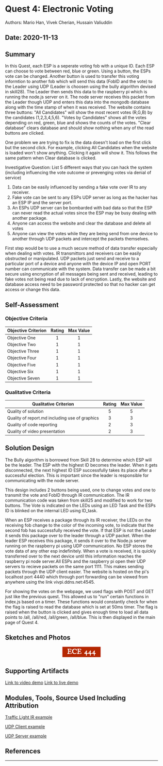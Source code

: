 # Quest 4: Electronic Voting
Authors: Mario Han, Vivek Cherian, Hussain Valiuddin

Date: 2020-11-13
-----
## Summary

  In this Quest, each ESP is a seperate voting fob with a unique ID. Each ESP can choose to vote between red, blue or green. Using a button, the ESPs vote can be changed. Another button is used to transfer this voting informtion to another fob which will send this data (FobID and the vote) to the Leader using UDP (Leader is choosen using the bully algorithm devised in skill28). The Leader then sends this data to the raspberry pi which is running the node.js server on it. The node server receives this packet from the Leader though UDP and enters this data into the mongodb database along with the time stamp of when it was received.
  The website contains three buttons: "All Candidates" will show the most recent votes (R,G,B) by the candidates (1,2,3,4,5,6). "Votes by Candidates" shows all the votes depending on red, green, blue and shows the counts of the votes. "Clear database" clears database and should show nothing when any of the read buttons are clicked.
  
  One problem we are trying to fix is the data doesn't load on the first click but the second click. For example, clicking All Candidates when the website is loaded won't show anything. Clicking it again will show it. This follows the same pattern when Clear database is clicked.
  
 Investigative Question: List 5 different ways that you can hack the system (including influencing the vote outcome or prevenging votes via denial of service)
  1. Data can be easily influenced by sending a fake vote over IR to any receiver. 
  2. Fake vote can be sent to any ESPs UDP server as long as the hacker has an ESP IP and the server port.
  3. An ESPs UDP server can be bombarded with bad data so that the ESP can never read the actual votes since the ESP may be busy dealing with another package.
  4. Anyone can access the website and clear the database and delete all votes
  5. Anyone can view the votes while they are being send from one device to another through UDP packets and intercept the packets themselves.
  
  First step would be to use a much secure method of data transfer especially when dealing with votes. IR transmittors and receivers can be easily obstructed or manipulated. UDP packets just send and receive to a particular port of a device and anyone with the device IP and open PORT number can communicate with the system. Data transfer can be made a bit secure using encryption of all messages being sent and received, leading to fake votes not being read due to lack of encryption. Lastly, the website and database access need to be password protected so that no hacker can get access or change this data. 
  
  
        
## Self-Assessment

### Objective Criteria

| Objective Criterion | Rating | Max Value  | 
|---------------------------------------------|:-----------:|:---------:|
| Objective One | 1 |  1     | 
| Objective Two | 1 |  1     | 
| Objective Three | 1 |  1     | 
| Objective Four | 1 |  1     | 
| Objective Five | 1 |  1     | 
| Objective Six | 1 |  1     | 
| Objective Seven | 1 |  1     | 


### Qualitative Criteria

| Qualitative Criterion | Rating | Max Value  | 
|---------------------------------------------|:-----------:|:---------:|
| Quality of solution | 5 |  5     | 
| Quality of report.md including use of graphics | 3 |  3     | 
| Quality of code reporting | 2 |  3     | 
| Quality of video presentation | 2 |  3     | 


## Solution Design

  The Bully algorithm is borrowed from Skill 28 to determine which ESP will be the leader. The ESP with the highest ID becomes the leader. When it gets disconnected, the next highest ID ESP successfully takes its place after a successful election. This is important since the leader is responsible for communicating with the node server.
  
  This design includes 2 buttons being used, one to change votes and one to transmit the vote and FobID through IR communication. The IR communication code was taken from skill25 and modified to work for two buttons. The Vote is indicated on the LEDs using an LED Task and the ESPs ID is blinked on the internal LED using ID_task.
  
  When an ESP receives a package through its IR receiver, the LEDs on the receiving fob change to the color of the incoming vote, to indicate that the second fob has successfully received the vote. If that ESP is not the Leader it sends this package over to the leader through a UDP packet. When the leader ESP receives this package, it sends it over to the Node.js server running on the raspberry pi using UDP communication. No ESP stores the vote data of any other esp indefinitely. When a vote is received, it is quickly transferred over to the next device until this information reaches the raspberry pi node server.All ESPs and the raspberry pi open their UDP servers to recieve packets on the same port 1111. This makes sending packets through the UDP client easier. The website is hosted on the pi's localhost port 4440 which through port forwarding can be viewed from anywhere using the link vivpi.ddns.net:4545. 
  
  For showing the votes on the webpage, we used flags with POST and GET just like the previous quest. This allowed us to "run" certain functions in index.js based on a timer. These functions would constantly check for when the flag is raised to read the database which is set at 50ms timer. The flag is raised when the button is clicked and gives enough time to load all data points to /all, /all/red, /all/green, /all/blue. This is then displayed in the main page of Quest 4.
  

## Sketches and Photos
<center><img src="./images/ece444.png" width="25%" /></center>  
<center> </center>


## Supporting Artifacts
[Link to video demo](https://drive.google.com/file/d/1WpJoVRbTkN6g01KtaSGgSiEpxQG6eAr2/view?usp=sharing)
[Link to live demo](https://drive.google.com/file/d/1mVZF6cYRMd_NstcBDO2VIoN4aNwKVbPO/view?usp=sharing)


## Modules, Tools, Source Used Including Attribution

[Traffic Light IR example](https://github.com/BU-EC444/code-examples/tree/master/traffic-light-ir-example)

[UDP Client example](https://github.com/espressif/esp-idf/tree/master/examples/protocols/sockets/udp_client)

[UDP Server example](https://github.com/espressif/esp-idf/tree/master/examples/protocols/sockets/udp_server)

## References

-----

